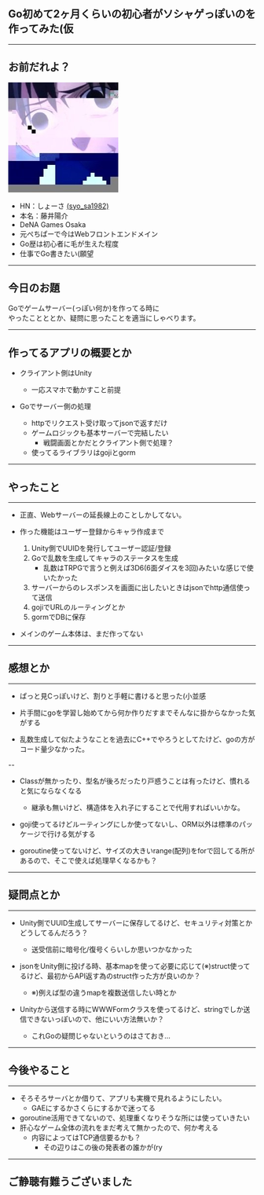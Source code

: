 ## Go初めて2ヶ月くらいの初心者がソシャゲっぽいのを作ってみた(仮

---

## お前だれよ？

![俺だよ](images/profile.jpg "俺だよ")

* HN：しょーさ [(syo_sa1982)](http://twitter.com/syo_sa1982)
* 本名：藤井陽介
* DeNA Games Osaka
* 元ぺちぱーで今はWebフロントエンドメイン
* Go歴は初心者に毛が生えた程度
* 仕事でGo書きたい(願望

---

## 今日のお題
Goでゲームサーバー(っぽい何か)を作ってる時に    
やったことととか、疑問に思ったことを適当にしゃべります。

---

## 作ってるアプリの概要とか
* クライアント側はUnity
    * 一応スマホで動かすこと前提
    
* Goでサーバー側の処理
    * httpでリクエスト受け取ってjsonで返すだけ
    * ゲームロジックも基本サーバーで完結したい
        * 戦闘画面とかだとクライアント側で処理？
    * 使ってるライブラリはgojiとgorm
    
---

## やったこと

---

* 正直、Webサーバーの延長線上のことしかしてない。

* 作った機能はユーザー登録からキャラ作成まで
    1. Unity側でUUIDを発行してユーザー認証/登録
    1. Goで乱数を生成してキャラのステータスを生成
        * 乱数はTRPGで言うと例えば3D6(6面ダイスを3回)みたいな感じで使いたかった
    1. サーバーからのレスポンスを画面に出したいときはjsonでhttp通信使って送信
    1. gojiでURLのルーティングとか
    1. gormでDBに保存

* メインのゲーム本体は、まだ作ってない

---

## 感想とか

---

* ぱっと見Cっぽいけど、割りと手軽に書けると思った(小並感

* 片手間にgoを学習し始めてから何か作りだすまでそんなに掛からなかった気がする

* 乱数生成して似たようなことを過去にC++でやろうとしてたけど、goの方がコード量少なかった。

--

* Classが無かったり、型名が後ろだったり戸惑うことは有ったけど、慣れると気にならなくなる
    * 継承も無いけど、構造体を入れ子にすることで代用すればいいかな。

* goji使ってるけどルーティングにしか使ってないし、ORM以外は標準のパッケージで行ける気がする

* goroutine使ってないけど、サイズの大きいrange(配列)をforで回してる所があるので、そこで使えば処理早くなるかも？

---

## 疑問点とか

---

* Unity側でUUID生成してサーバーに保存してるけど、セキュリティ対策とかどうしてるんだろう？
    * 送受信前に暗号化/復号くらいしか思いつかなかった
    
* jsonをUnity側に投げる時、基本mapを使って必要に応じて(※)struct使ってるけど、最初からAPI返す為のstruct作った方が良いのか？
    * ※)例えば型の違うmapを複数送信したい時とか
      
* Unityから送信する時にWWWFormクラスを使ってるけど、stringでしか送信できないっぽいので、他にいい方法無いか？
    * これGoの疑問じゃないというのはさておき…

---

## 今後やること

---

* そろそろサーバとか借りて、アプリも実機で見れるようにしたい。
    * GAEにするかさくらにするかで迷ってる
* goroutine活用できてないので、処理重くなりそうな所には使っていきたい
* 肝心なゲーム全体の流れをまだ考えて無かったので、何か考える
    * 内容によってはTCP通信要るかも？
        * その辺りはこの後の発表者の誰かが(ry
---

## ご静聴有難うございました


